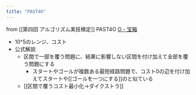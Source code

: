 ```yaml
---
title: "PAST4O"
---
```


from [[第四回 アルゴリズム実技検定]]
PAST4O
[O - 宝箱](https://atcoder.jp/contests/past202010-open/tasks/past202010_o)
- 10^5のレンジ、コスト
- 公式解説
    - 区間で一部を覆う問題に、結果に影響しない区間を付け加えて全部を覆う問題にする
        - スタートやゴールが複数ある最短経路問題で、コスト0の辺を付け加えてスタートや[[ゴールを一つにする]]のと似ている
    - [[区間で覆うコスト最小化→ダイクストラ]]
